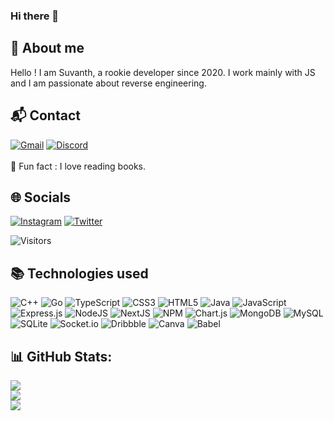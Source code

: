 ### Hi there 👋

## 🤔 About me
Hello ! I am Suvanth, a rookie developer since 2020. I work mainly with JS and I am passionate about reverse engineering.

## 📬 Contact 
[![Gmail](https://img.shields.io/badge/Gmail-D14836?style=for-the-badge&logo=gmail&logoColor=white)](mailto:saisuvanth@gmail.com) [![Discord](https://img.shields.io/badge/Discord-%235865F2.svg?style=for-the-badge&logo=discord&logoColor=white)](https://discordapp.com/users/788603786452664332)
<br><br>
 🎏 Fun fact : I love reading books.


## 🌐 Socials
[![Instagram](https://img.shields.io/badge/Instagram-%23E4405F.svg?logo=Instagram&logoColor=white)](https://www.instagram.com/saisuvanth/?hl=en) [![Twitter](https://img.shields.io/badge/Twitter-%231DA1F2.svg?logo=Twitter&logoColor=white)](https://twitter.com/rookievesper) 

![Visitors](https://api.visitorbadge.io/api/visitors?path=saisuvanth&label=Visitors&labelColor=%2337d67a&countColor=%23697689&style=flat)
<br clear="both">

## 📚 Technologies used

![C++](https://img.shields.io/badge/c++-%2300599C.svg?style=for-the-badge&logo=c%2B%2B&logoColor=white) ![Go](https://img.shields.io/badge/go-%2300ADD8.svg?style=for-the-badge&logo=go&logoColor=white) ![TypeScript](https://img.shields.io/badge/typescript-%23007ACC.svg?style=for-the-badge&logo=typescript&logoColor=white) ![CSS3](https://img.shields.io/badge/css3-%231572B6.svg?style=for-the-badge&logo=css3&logoColor=white) ![HTML5](https://img.shields.io/badge/html5-%23E34F26.svg?style=for-the-badge&logo=html5&logoColor=white) ![Java](https://img.shields.io/badge/java-%23ED8B00.svg?style=for-the-badge&logo=java&logoColor=white) ![JavaScript](https://img.shields.io/badge/javascript-%23323330.svg?style=for-the-badge&logo=javascript&logoColor=%23F7DF1E) ![Express.js](https://img.shields.io/badge/express.js-%23404d59.svg?style=for-the-badge&logo=express&logoColor=%2361DAFB) ![NodeJS](https://img.shields.io/badge/node.js-6DA55F?style=for-the-badge&logo=node.js&logoColor=white) ![NextJS](https://img.shields.io/badge/next.js-000000?style=for-the-badge&logo=nextdotjs&logoColor=white) ![NPM](https://img.shields.io/badge/NPM-%23000000.svg?style=for-the-badge&logo=npm&logoColor=white) ![Chart.js](https://img.shields.io/badge/chart.js-F5788D.svg?style=for-the-badge&logo=chart.js&logoColor=white) ![MongoDB](https://img.shields.io/badge/MongoDB-%234ea94b.svg?style=for-the-badge&logo=mongodb&logoColor=white) ![MySQL](https://img.shields.io/badge/mysql-%2300f.svg?style=for-the-badge&logo=mysql&logoColor=white) ![SQLite](https://img.shields.io/badge/sqlite-%2307405e.svg?style=for-the-badge&logo=sqlite&logoColor=white) ![Socket.io](https://img.shields.io/badge/Socket.io-black?style=for-the-badge&logo=socket.io&badgeColor=010101) ![Dribbble](https://img.shields.io/badge/Dribbble-EA4C89?style=for-the-badge&logo=dribbble&logoColor=white) ![Canva](https://img.shields.io/badge/Canva-%2300C4CC.svg?style=for-the-badge&logo=Canva&logoColor=white) ![Babel](https://img.shields.io/badge/Babel-F9DC3e?style=for-the-badge&logo=babel&logoColor=black)


## 📊 GitHub Stats:
![](https://github-readme-stats.vercel.app/api?username=saisuvanth&theme=radical&hide_border=false&include_all_commits=false&count_private=true&show_icons=true)<br>
![](https://github-readme-streak-stats.herokuapp.com/?user=saisuvanth&theme=radical&hide_border=false)<br>
![](https://github-readme-stats.vercel.app/api/top-langs/?username=saisuvanth&theme=radical&hide_border=false&include_all_commits=false&count_private=true&layout=compact)

